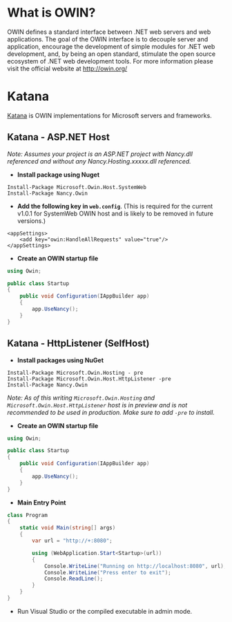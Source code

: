 # What is OWIN?
OWIN defines a standard interface between .NET web servers and web applications. The goal of the OWIN interface is to decouple server and application, encourage the development of simple modules for .NET web development, and, by being an open standard, stimulate the open source ecosystem of .NET web development tools. For more information please visit the official website at http://owin.org/

# Katana
[Katana](http://katanaproject.codeplex.com/documentation) is OWIN implementations for Microsoft servers and frameworks.

## Katana - ASP.NET Host
*Note: Assumes your project is an ASP.NET project with Nancy.dll referenced and without any Nancy.Hosting.xxxxx.dll referenced.*

* **Install package using Nuget**
```
Install-Package Microsoft.Owin.Host.SystemWeb
Install-Package Nancy.Owin
```

* **Add the following key in `web.config`**. (This is required for the current v1.0.1 for SystemWeb OWIN host and is likely to be removed in future versions.)
```
<appSettings>
    <add key="owin:HandleAllRequests" value="true"/>
</appSettings>
```
* **Create an OWIN startup file**
```c#
using Owin;

public class Startup
{
    public void Configuration(IAppBuilder app)
    {
        app.UseNancy();
    }
}
```

## Katana - HttpListener (SelfHost)

* **Install packages using NuGet**
```
Install-Package Microsoft.Owin.Hosting - pre
Install-Package Microsoft.Owin.Host.HttpListener -pre
Install-Package Nancy.Owin
```
*Note: As of this writing `Microsoft.Owin.Hosting` and `Microsoft.Owin.Host.HttpListener` host is in preview and is not recommended to be used in production. Make sure to add `-pre` to install.*
* **Create an OWIN startup file**
```c#
using Owin;

public class Startup
{
    public void Configuration(IAppBuilder app)
    {
        app.UseNancy();
    }
}
```
* **Main Entry Point**
```c#
class Program
{
    static void Main(string[] args)
    {
        var url = "http://+:8080";

        using (WebApplication.Start<Startup>(url))
        {
            Console.WriteLine("Running on http://localhost:8080", url);
            Console.WriteLine("Press enter to exit");
            Console.ReadLine();
        }
    }
}
```
* Run Visual Studio or the compiled executable in admin mode.